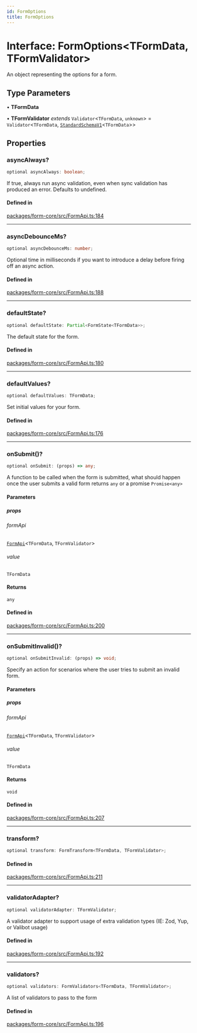 ```yaml
---
id: FormOptions
title: FormOptions
---
```


# Interface: FormOptions\<TFormData, TFormValidator\>

An object representing the options for a form.

## Type Parameters

• **TFormData**

• **TFormValidator** *extends* `Validator`\<`TFormData`, `unknown`\> = `Validator`\<`TFormData`, [`StandardSchemaV1`](../type-aliases/standardschemav1.md)\<`TFormData`\>\>

## Properties

### asyncAlways?

```ts
optional asyncAlways: boolean;
```

If true, always run async validation, even when sync validation has produced an error. Defaults to undefined.

#### Defined in

[packages/form-core/src/FormApi.ts:184](https://github.com/TanStack/form/blob/main/packages/form-core/src/FormApi.ts#L184)

***

### asyncDebounceMs?

```ts
optional asyncDebounceMs: number;
```

Optional time in milliseconds if you want to introduce a delay before firing off an async action.

#### Defined in

[packages/form-core/src/FormApi.ts:188](https://github.com/TanStack/form/blob/main/packages/form-core/src/FormApi.ts#L188)

***

### defaultState?

```ts
optional defaultState: Partial<FormState<TFormData>>;
```

The default state for the form.

#### Defined in

[packages/form-core/src/FormApi.ts:180](https://github.com/TanStack/form/blob/main/packages/form-core/src/FormApi.ts#L180)

***

### defaultValues?

```ts
optional defaultValues: TFormData;
```

Set initial values for your form.

#### Defined in

[packages/form-core/src/FormApi.ts:176](https://github.com/TanStack/form/blob/main/packages/form-core/src/FormApi.ts#L176)

***

### onSubmit()?

```ts
optional onSubmit: (props) => any;
```

A function to be called when the form is submitted, what should happen once the user submits a valid form returns `any` or a promise `Promise<any>`

#### Parameters

##### props

###### formApi

[`FormApi`](../classes/formapi.md)\<`TFormData`, `TFormValidator`\>

###### value

`TFormData`

#### Returns

`any`

#### Defined in

[packages/form-core/src/FormApi.ts:200](https://github.com/TanStack/form/blob/main/packages/form-core/src/FormApi.ts#L200)

***

### onSubmitInvalid()?

```ts
optional onSubmitInvalid: (props) => void;
```

Specify an action for scenarios where the user tries to submit an invalid form.

#### Parameters

##### props

###### formApi

[`FormApi`](../classes/formapi.md)\<`TFormData`, `TFormValidator`\>

###### value

`TFormData`

#### Returns

`void`

#### Defined in

[packages/form-core/src/FormApi.ts:207](https://github.com/TanStack/form/blob/main/packages/form-core/src/FormApi.ts#L207)

***

### transform?

```ts
optional transform: FormTransform<TFormData, TFormValidator>;
```

#### Defined in

[packages/form-core/src/FormApi.ts:211](https://github.com/TanStack/form/blob/main/packages/form-core/src/FormApi.ts#L211)

***

### validatorAdapter?

```ts
optional validatorAdapter: TFormValidator;
```

A validator adapter to support usage of extra validation types (IE: Zod, Yup, or Valibot usage)

#### Defined in

[packages/form-core/src/FormApi.ts:192](https://github.com/TanStack/form/blob/main/packages/form-core/src/FormApi.ts#L192)

***

### validators?

```ts
optional validators: FormValidators<TFormData, TFormValidator>;
```

A list of validators to pass to the form

#### Defined in

[packages/form-core/src/FormApi.ts:196](https://github.com/TanStack/form/blob/main/packages/form-core/src/FormApi.ts#L196)
